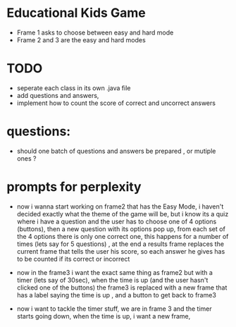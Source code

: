 # Educational Kids Game
- Frame 1 asks to choose between easy and hard mode
- Frame 2 and 3 are the easy and hard modes

# TODO
- seperate each class in its own .java file
- add questions and answers,
- implement how to count the score of correct and uncorrect answers

# questions:
- should one batch of questions and answers be prepared , or mutiple ones ?

# prompts for perplexity
- now i wanna start working on frame2 that has the Easy Mode, i haven't decided exactly what the theme of the game will be, but i know its a quiz where i have a question and the user has to choose one of 4 options (buttons), then a new question with its options pop up, from each set of the 4 options there is only one correct one, this happens for a number of times (lets say for 5 questions) , at the end a results frame replaces the current frame that tells the user his score, so each answer he gives has to be counted if its correct or incorrect


- now in the frame3 i want the exact same thing as frame2 but with a timer (lets say of 30sec), when the time is up (and the user hasn't clicked one of the buttons) the frame3 is replaced with a new frame that has a label saying the time is up , and a button to get back to frame3


- now i want to tackle the timer stuff,
we are in frame 3 and the timer starts going down, when the time is up, i want a new frame,